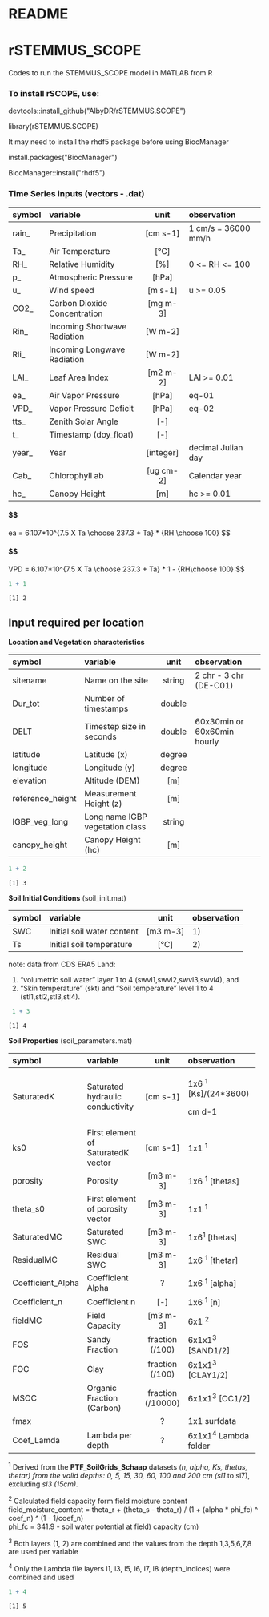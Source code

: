 # README

# rSTEMMUS_SCOPE
Codes to run the STEMMUS_SCOPE model in MATLAB from R

### To install rSCOPE, use:
devtools::install_github("AlbyDR/rSTEMMUS.SCOPE")

library(rSTEMMUS.SCOPE)

It may need to install the rhdf5 package before using BiocManager

install.packages("BiocManager")

BiocManager::install("rhdf5")

### Time Series inputs (vectors - .dat)

| symbol | variable                     |    unit     | observation         |
|:-------|:-----------------------------|:-----------:|:--------------------|
| rain\_ | Precipitation                | \[cm s-1\]  | 1 cm/s = 36000 mm/h |
| Ta\_   | Air Temperature              |   \[°C\]    |                     |
| RH\_   | Relative Humidity            |    \[%\]    | 0 \<= RH \<= 100    |
| p\_    | Atmospheric Pressure         |   \[hPa\]   |                     |
| u\_    | Wind speed                   |  \[m s-1\]  | u \>= 0.05          |
| CO2\_  | Carbon Dioxide Concentration | \[mg m-3\]  |                     |
| Rin\_  | Incoming Shortwave Radiation |  \[W m-2\]  |                     |
| Rli\_  | Incoming Longwave Radiation  |  \[W m-2\]  |                     |
| LAI\_  | Leaf Area Index              | \[m2 m-2\]  | LAI \>= 0.01        |
| ea\_   | Air Vapor Pressure           |   \[hPa\]   | eq-01               |
| VPD\_  | Vapor Pressure Deficit       |   \[hPa\]   | eq-02               |
| tts\_  | Zenith Solar Angle           |    \[-\]    |                     |
| t\_    | Timestamp (doy_float)        |    \[-\]    |                     |
| year\_ | Year                         | \[integer\] | decimal Julian day  |
| Cab\_  | Chlorophyll ab               | \[ug cm-2\] | Calendar year       |
| hc\_   | Canopy Height                |    \[m\]    | hc \>= 0.01         |

#### $$
ea = 6.107*10^{7.5 X Ta \choose 237.3 + Ta} * {RH \choose 100}
$$

#### $$
VPD = 6.107*10^{7.5 X Ta \choose 237.3 + Ta} * 1 - {RH\choose 100}
$$

``` r
1 + 1
```

    [1] 2

## Input required per location

**Location and Vegetation characteristics**

| symbol | variable | unit | observation |
|:---|:---|:--:|:---|
| sitename | Name on the site | string | 2 chr - 3 chr (DE-C01) |
| Dur_tot | Number of timestamps | double |  |
| DELT | Timestep size in seconds | double | 60x30min or 60x60min hourly |
| latitude | Latitude (x) | degree |  |
| longitude | Longitude (y) | degree |  |
| elevation | Altitude (DEM) | \[m\] |  |
| reference_height | Measurement Height (z) | \[m\] |  |
| IGBP_veg_long | Long name IGBP vegetation class | string |  |
| canopy_height | Canopy Height (hc) | \[m\] |  |

``` r
1 + 2
```

    [1] 3

**Soil Initial Conditions** (soil_init.mat)

| symbol | variable                   |    unit    | observation |
|:-------|:---------------------------|:----------:|:------------|
| SWC    | Initial soil water content | \[m3 m-3\] | 1\)         |
| Ts     | Initial soil temperature   |   \[°C\]   | 2\)         |

note: data from CDS ERA5 Land:  
1) “volumetric soil water” layer 1 to 4 (swvl1,swvl2,swvl3,swvl4), and  
2) “Skin temperature” (skt) and “Soil temperature” level 1 to 4
(stl1,stl2,stl3,stl4).

``` r
 1 + 3
```

    [1] 4

**Soil Properties** (soil_parameters.mat)

<table style="width:98%;">
<colgroup>
<col style="width: 16%" />
<col style="width: 30%" />
<col style="width: 16%" />
<col style="width: 34%" />
</colgroup>
<thead>
<tr class="header">
<th style="text-align: left;">symbol</th>
<th style="text-align: left;">variable</th>
<th style="text-align: center;">unit</th>
<th style="text-align: left;">observation</th>
</tr>
</thead>
<tbody>
<tr class="odd">
<td style="text-align: left;">SaturatedK</td>
<td style="text-align: left;">Saturated hydraulic conductivity</td>
<td style="text-align: center;">[cm s-1]</td>
<td style="text-align: left;"><p>1x6 <sup><span
class="smallcaps">1</span></sup> [Ks]/(24*3600)</p>
<p>cm d-1</p></td>
</tr>
<tr class="even">
<td style="text-align: left;">ks0</td>
<td style="text-align: left;">First element of SaturatedK vector</td>
<td style="text-align: center;">[cm s-1]</td>
<td style="text-align: left;">1x1 <sup><span
class="smallcaps">1</span></sup></td>
</tr>
<tr class="odd">
<td style="text-align: left;">porosity</td>
<td style="text-align: left;">Porosity</td>
<td style="text-align: center;">[m3 m-3]</td>
<td style="text-align: left;">1x6 <sup><span
class="smallcaps">1</span></sup> [thetas]</td>
</tr>
<tr class="even">
<td style="text-align: left;">theta_s0</td>
<td style="text-align: left;">First element of porosity vector</td>
<td style="text-align: center;">[m3 m-3]</td>
<td style="text-align: left;">1x1 <sup><span
class="smallcaps">1</span></sup></td>
</tr>
<tr class="odd">
<td style="text-align: left;">SaturatedMC</td>
<td style="text-align: left;">Saturated SWC</td>
<td style="text-align: center;">[m3 m-3]</td>
<td style="text-align: left;">1x6<sup><span
class="smallcaps">1</span></sup> [thetas]</td>
</tr>
<tr class="even">
<td style="text-align: left;">ResidualMC</td>
<td style="text-align: left;">Residual SWC</td>
<td style="text-align: center;">[m3 m-3]</td>
<td style="text-align: left;">1x6 <sup><span
class="smallcaps">1</span></sup> [thetar]</td>
</tr>
<tr class="odd">
<td style="text-align: left;">Coefficient_Alpha</td>
<td style="text-align: left;">Coefficient Alpha</td>
<td style="text-align: center;">?</td>
<td style="text-align: left;">1x6 <sup><span
class="smallcaps">1</span></sup> [alpha]</td>
</tr>
<tr class="even">
<td style="text-align: left;">Coefficient_n</td>
<td style="text-align: left;">Coefficient n</td>
<td style="text-align: center;">[-]</td>
<td style="text-align: left;">1x6 <sup><span
class="smallcaps">1</span></sup> [n]</td>
</tr>
<tr class="odd">
<td style="text-align: left;">fieldMC</td>
<td style="text-align: left;">Field Capacity</td>
<td style="text-align: center;">[m3 m-3]</td>
<td style="text-align: left;">6x1 <sup><span
class="smallcaps">2</span></sup></td>
</tr>
<tr class="even">
<td style="text-align: left;">FOS</td>
<td style="text-align: left;">Sandy Fraction</td>
<td style="text-align: center;">fraction (/100)</td>
<td style="text-align: left;">6x1x1<sup>3</sup> [SAND1/2]</td>
</tr>
<tr class="odd">
<td style="text-align: left;">FOC</td>
<td style="text-align: left;">Clay</td>
<td style="text-align: center;">fraction (/100)</td>
<td style="text-align: left;">6x1x1<sup>3</sup> [CLAY1/2]</td>
</tr>
<tr class="even">
<td style="text-align: left;">MSOC</td>
<td style="text-align: left;">Organic Fraction (Carbon)</td>
<td style="text-align: center;">fraction (/10000)</td>
<td style="text-align: left;">6x1x1<sup>3</sup> [OC1/2]</td>
</tr>
<tr class="odd">
<td style="text-align: left;">fmax</td>
<td style="text-align: left;"></td>
<td style="text-align: center;">?</td>
<td style="text-align: left;">1x1 surfdata</td>
</tr>
<tr class="even">
<td style="text-align: left;">Coef_Lamda</td>
<td style="text-align: left;">Lambda per depth</td>
<td style="text-align: center;">?</td>
<td style="text-align: left;">6x1x1<sup>4</sup> Lambda folder</td>
</tr>
</tbody>
</table>

<sup><span class="smallcaps">1</span></sup> Derived from the
**PTF_SoilGrids_Schaap** datasets (*n, alpha, Ks, thetas, thetar) from
the valid depths: 0, 5, 15, 30, 60, 100 and 200 cm (sl1* to sl7),
excluding *sl3 (15cm).*

<sup><span class="smallcaps">2</span></sup> Calculated field capacity
form field moisture content  
field_moisture_content = theta_r + (theta_s - theta_r) / (1 + (alpha \*
phi_fc) ^ coef_n) ^ (1 - 1/coef_n)  
phi_fc = 341.9 - soil water potential at field) capacity (cm)

<sup>3</sup> Both layers (1, 2) are combined and the values from the
depth 1,3,5,6,7,8 are used per variable

<sup>4</sup> Only the Lambda file layers l1, l3, l5, l6, l7, l8
(depth_indices) were combined and used

``` r
1 + 4
```

    [1] 5
